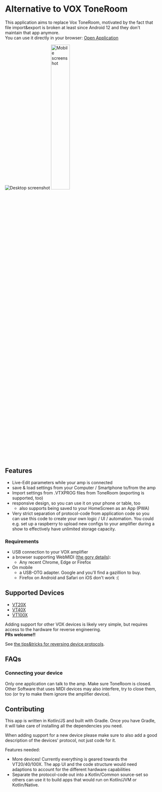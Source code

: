 # Alternative to VOX ToneRoom

This application aims to replace Vox ToneRoom, motivated by the fact that file import&export is broken at least since
Android 12 and they don't maintain that app anymore.  
You can use it directly in your browser: [Open Application](https://tmarsteel.github.io/vox-amp-librarian/)

<img src="https://github.com/tmarsteel/vox-amp-librarian/blob/main/doc/screenshot_desktop_mixed_schemes.png?raw=true" alt="Desktop screenshot" />
<img src="https://github.com/tmarsteel/vox-amp-librarian/blob/main/doc/screenshot_mobile_mixed_schemes.png?raw=true" alt="Mobile screenshot" width="35%" />

## Features

* Live-Edit parameters while your amp is connected
* save & load settings from your Computer / Smartphone to/from the amp
* Import settings from .VTXPROG files from ToneRoom (exporting is supported, too)
* responsive design, so you can use it on your phone or table, too
  * also supports being saved to your HomeScreen as an App (PWA)
* Very strict separation of protocol-code from application code so you can use this code to
  create your own logic / UI / automation. You could e.g. set up a raspberry to upload new configs
  to your amplifier during a show to effectively have unlimited storage capacity.

### Requirements

* USB connection to your VOX amplifier
* a browser supporting WebMIDI ([the gory details](https://caniuse.com/midi)):
  * Any recent Chrome, Edge or Firefox
* On mobile
  * a USB-OTG adapter. Google and you'll find a gazillion to buy.
  * Firefox on Android and Safari on iOS don't work :( 

## Supported Devices

* [VT20X]
* [VT40X]
* [VT100X]

Adding support for other VOX devices is likely very simple, but requires access to the hardware for reverse engineering.  
**PRs welcome!!**

See [the tips&tricks for reversing device protocols](doc/add_device.md).

## FAQs

### Connecting your device

Only one application can talk to the amp. Make sure ToneRoom is closed. Other Software that uses MIDI devices
may also interfere, try to close them, too (or try to make them ignore the amplifier device).

[VT20X]: https://voxamps.com/de/produkt/vt20x/
[VT40X]: https://voxamps.com/de/produkt/vt40x/
[VT100X]: https://voxamps.com/de/?s=VT100X

## Contributing

This app is written in Kotlin/JS and built with Gradle. Once you have Gradle, it will take care of
installing all the dependencies you need.

When adding support for a new device please make sure to also add a good description of the devices'
protocol, not just code for it.

Features needed:
* More devices! Currently everything is geared towards the VT20/40/100X. The app UI and the code
  structure would need adaptions to account for the different hardware capabilities
* Separate the protocol-code out into a Kotlin/Common source-set so others can use it to build apps that
  would run on Kotlin/JVM or Kotlin/Native.
